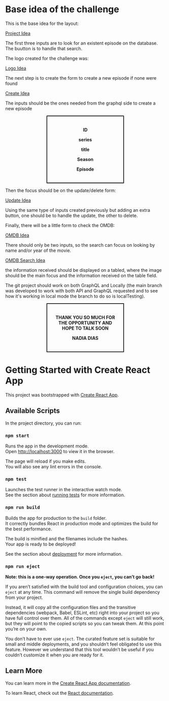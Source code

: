# Base idea of the challenge

This is the base idea for the layout:

[Project Idea](./src/img/base-image.png)

The first three inputs are to look for an existent episode on the database.
The buutton is to handle that search.

The logo created for the challenge was:

[Logo Idea](./src/img/movie.logo.png)

The next step is to create the form to create a new episode if none were found

[Create Idea](./src/img/create-image.png)

The inputs should be the ones needed from the graphql side to create a new episode

<div align="center" style="border: 2px solid black; padding: 20px; width: 200px; margin: 0 auto;">
  <p><strong>ID</strong></p>
  <p><strong>series</strong></p>
  <p><strong>title</strong></p>
  <p><strong>Season</strong></p>
  <p><strong>Episode</strong></p>
</div>

Then the focus should be on the update/delete form:

[Update Idea](./src/img/update-image.png)

Using the same type of inputs created previously but adding an extra button, one should be to handle the update, the other to delete.

Finally, there will be a little form to check the OMDB:

[OMDB Idea](./src/img/OMDB-form-image.png)

There should only be two inputs, so the search can focus on looking by name and/or year of the movie.

[OMDB Search Idea](./src/img/OMDB-search-image.png)

the information received should be displayed on a tabled, where the image should be the main focus and the information received on the table field.

The git project should work on both GraphQL and Locally (the main branch was developed to work with both API and GraphQL requested and to see how it's working in local mode the branch to do so is localTesting).

<div align="center" style="border: 2px solid black; padding: 20px; width: 200px; margin: 0 auto;">
  <p><strong>THANK YOU SO MUCH FOR THE OPPORTUNITY AND HOPE TO TALK SOON</strong></p>
    <p><strong>NADIA DIAS</strong></p>
</div>

# Getting Started with Create React App

This project was bootstrapped with [Create React App](https://github.com/facebook/create-react-app).

## Available Scripts

In the project directory, you can run:

### `npm start`

Runs the app in the development mode.\
Open [http://localhost:3000](http://localhost:3000) to view it in the browser.

The page will reload if you make edits.\
You will also see any lint errors in the console.

### `npm test`

Launches the test runner in the interactive watch mode.\
See the section about [running tests](https://facebook.github.io/create-react-app/docs/running-tests) for more information.

### `npm run build`

Builds the app for production to the `build` folder.\
It correctly bundles React in production mode and optimizes the build for the best performance.

The build is minified and the filenames include the hashes.\
Your app is ready to be deployed!

See the section about [deployment](https://facebook.github.io/create-react-app/docs/deployment) for more information.

### `npm run eject`

**Note: this is a one-way operation. Once you `eject`, you can’t go back!**

If you aren’t satisfied with the build tool and configuration choices, you can `eject` at any time. This command will remove the single build dependency from your project.

Instead, it will copy all the configuration files and the transitive dependencies (webpack, Babel, ESLint, etc) right into your project so you have full control over them. All of the commands except `eject` will still work, but they will point to the copied scripts so you can tweak them. At this point you’re on your own.

You don’t have to ever use `eject`. The curated feature set is suitable for small and middle deployments, and you shouldn’t feel obligated to use this feature. However we understand that this tool wouldn’t be useful if you couldn’t customize it when you are ready for it.

## Learn More

You can learn more in the [Create React App documentation](https://facebook.github.io/create-react-app/docs/getting-started).

To learn React, check out the [React documentation](https://reactjs.org/).
